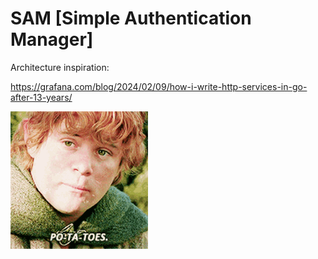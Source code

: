 # SAM [Simple Authentication Manager]

Architecture inspiration:

https://grafana.com/blog/2024/02/09/how-i-write-http-services-in-go-after-13-years/


![sam potatoes](sam.gif)
